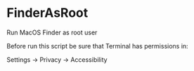 # FinderAsRoot
Run MacOS Finder as root user

Before run this script be sure that
Terminal has permissions in:

Settings -> Privacy -> Accessibility
